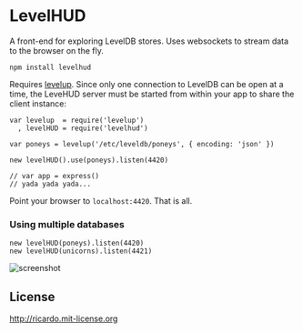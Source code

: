 LevelHUD
========

A front-end for exploring LevelDB stores. Uses websockets to stream data to the browser on the fly.

    npm install levelhud

Requires [levelup](http://github.com/rvagg/levelup). Since only one connection to LevelDB can be open at a time, 
the LeveHUD server must be started from within your app to share the client instance:

    var levelup  = require('levelup')
      , levelHUD = require('levelhud')

    var poneys = levelup('/etc/leveldb/poneys', { encoding: 'json' })

    new levelHUD().use(poneys).listen(4420)

    // var app = express()
    // yada yada yada...

Point your browser to `localhost:4420`. That is all.

### Using multiple databases

    new levelHUD(poneys).listen(4420)
    new levelHUD(unicorns).listen(4421)

![screenshot](http://f.cl.ly/items/1i253S0n3o3C0C0T3M3R/Image%202013.04.22%205%3A48%3A40%20PM.png)

License
-------

http://ricardo.mit-license.org